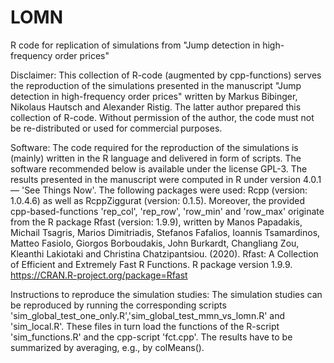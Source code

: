 # LOMN
R code for replication of simulations from "Jump detection in high-frequency order prices"

Disclaimer:
This collection of R-code (augmented by cpp-functions) serves the reproduction of the 
simulations presented in the manuscript "Jump detection in high-frequency order prices" 
written by Markus Bibinger, Nikolaus Hautsch and Alexander Ristig. The latter author 
prepared this collection of R-code. Without permission of the author, the code must not 
be re-distributed or used for commercial purposes.


Software:
The code required for the reproduction of the simulations is (mainly) written in the R 
language and delivered in form of scripts. The software recommended below is available 
under the license GPL-3. The results presented in the manuscript were computed in R 
under version 4.0.1 — 'See Things Now'. The following packages were used: Rcpp 
(version: 1.0.4.6) as well as RcppZiggurat (version: 0.1.5). Moreover, the provided 
cpp-based-functions 'rep_col', 'rep_row', 'row_min' and 'row_max' originate from the 
R package Rfast (version: 1.9.9), written by Manos Papadakis, Michail Tsagris, 
Marios Dimitriadis, Stefanos Fafalios, Ioannis Tsamardinos, Matteo Fasiolo, 
Giorgos Borboudakis, John Burkardt, Changliang Zou, Kleanthi Lakiotaki 
and Christina Chatzipantsiou. (2020). 
Rfast: A Collection of Efficient and Extremely Fast R Functions. R package version 1.9.9.
https://CRAN.R-project.org/package=Rfast


Instructions to reproduce the simulation studies:
The simulation studies can be reproduced by running the corresponding scripts
'sim_global_test_one_only.R','sim_global_test_mmn_vs_lomn.R' and 'sim_local.R'. 
These files in turn load the functions of the R-script 'sim_functions.R' and the cpp-script 
'fct.cpp'. The results have to be summarized by averaging, e.g., by colMeans().
